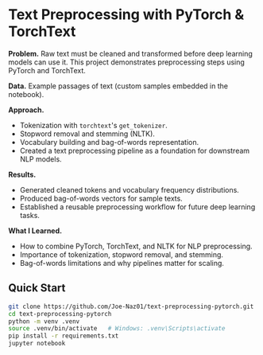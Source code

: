 # Text Preprocessing with PyTorch & TorchText

**Problem.** Raw text must be cleaned and transformed before deep learning models can use it. This project demonstrates preprocessing steps using PyTorch and TorchText.

**Data.** Example passages of text (custom samples embedded in the notebook).

**Approach.**
- Tokenization with `torchtext`'s `get_tokenizer`.
- Stopword removal and stemming (NLTK).
- Vocabulary building and bag-of-words representation.
- Created a text preprocessing pipeline as a foundation for downstream NLP models.

**Results.**
- Generated cleaned tokens and vocabulary frequency distributions.
- Produced bag-of-words vectors for sample texts.
- Established a reusable preprocessing workflow for future deep learning tasks.

**What I Learned.**
- How to combine PyTorch, TorchText, and NLTK for NLP preprocessing.
- Importance of tokenization, stopword removal, and stemming.
- Bag-of-words limitations and why pipelines matter for scaling.

## Quick Start
```bash
git clone https://github.com/Joe-Naz01/text-preprocessing-pytorch.git
cd text-preprocessing-pytorch
python -m venv .venv
source .venv/bin/activate   # Windows: .venv\Scripts\activate
pip install -r requirements.txt
jupyter notebook

